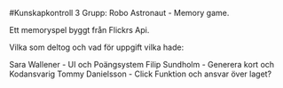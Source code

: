 #Kunskapkontroll 3 Grupp: Robo Astronaut - Memory game.

Ett memoryspel byggt från Flickrs Api.

Vilka som deltog och vad för uppgift vilka hade:

Sara Wallener - UI och Poängsystem
Filip Sundholm - Generera kort och Kodansvarig
Tommy Danielsson - Click Funktion och ansvar över laget?